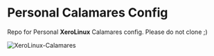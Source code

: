 # Personal Calamares Config

Repo for Personal **XeroLinux** Calamares config. Please do not clone ;)

![XeroLinux-Calamares](https://i.imgur.com/sLXIIIR.jpeg)
